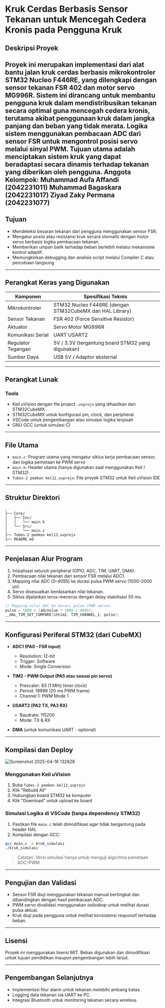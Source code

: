 # Kruk Cerdas Berbasis Sensor Tekanan untuk Mencegah Cedera Kronis pada Pengguna Kruk

## Deskripsi Proyek

Proyek ini merupakan implementasi dari alat bantu jalan kruk cerdas berbasis mikrokontroler STM32 Nucleo F446RE, yang dilengkapi dengan sensor tekanan FSR 402 dan motor servo MG996R. Sistem ini dirancang untuk membantu pengguna kruk dalam mendistribusikan tekanan secara optimal guna mencegah cedera kronis, terutama akibat penggunaan kruk dalam jangka panjang dan beban yang tidak merata.
Logika sistem menggunakan pembacaan ADC dari sensor FSR untuk mengontrol posisi servo melalui sinyal PWM. Tujuan utama adalah menciptakan sistem kruk yang dapat beradaptasi secara dinamis terhadap tekanan yang diberikan oleh pengguna.
Anggota Kelompok:
Muhammad Aufa Affandi (2042231011)
Muhammad Bagaskara (2042231017)
Ziyad Zaky Permana (2042231077)
---

## Tujuan

- Mendeteksi besaran tekanan dari pengguna menggunakan sensor FSR.
- Mengatur posisi atau resistansi kruk secara otomatis dengan motor servo berbasis logika pembacaan tekanan.
- Memberikan umpan balik terhadap beban berlebih melalui mekanisme kontrol adaptif.
- Memungkinkan debugging dan analisis script melalui Compiler C atau percobaan langsung

---

## Perangkat Keras yang Digunakan

| Komponen            | Spesifikasi Teknis                                               |
|---------------------|------------------------------------------------------------------|
| Mikrokontroler      | STM32 Nucleo F446RE (dengan STM32CubeMX dan HAL Library)                    |
| Sensor Tekanan      | FSR 402 (Force Sensitive Resistor)                              |
| Aktuator            | Servo Motor MG996R                                              |
| Komunikasi Serial   | UART USART2                                                     |
| Regulator Tegangan  | 5V / 3.3V (tergantung board STM32 yang digunakan)               |
| Sumber Daya         | USB 5V / Adaptor eksternal                                       |

---

## Perangkat Lunak

### Tools

- Keil uVision dengan file project `.uvprojx` yang dihasilkan dari STM32CubeMX
- STM32CubeMX untuk konfigurasi pin, clock, dan peripheral
- VSCode untuk pengembangan atau simulasi logika terpisah
- GNU GCC (untuk simulasi C)

---

## File Utama

- `main.c`: Program utama yang mengatur siklus kerja pembacaan sensor, dan logika pemetaan ke PWM servo
- `main.h`: Header utama (hanya digunakan saat menggunakan Keil / STM32)
- `Tubes-2 pemkon kel12.uvprojx`: File proyek STM32 untuk Keil uVision IDE

---

## Struktur Direktori

```
.
├── Core/
│   ├── Inc/
│   │   └── main.h
│   └── Src/
│       └── main.c
├── Tubes-2 pemkon kel12.uvprojx
├── README.md
```

---

## Penjelasan Alur Program

1. Inisialisasi seluruh peripheral (GPIO, ADC, TIM, UART, DMA).
2. Pembacaan nilai tekanan dari sensor FSR melalui ADC1.
3. Mapping nilai ADC (0–4095) ke durasi pulsa PWM servo (1000–2000 µs).
4. Servo disesuaikan berdasarkan nilai tekanan.
5. Siklus dijalankan terus-menerus dengan delay stabilisasi 50 ms.

```c
// Mapping nilai ADC ke durasi pulse (PWM servo)
pulse = 1000 + (adcValue * 1000 / 4095);
__HAL_TIM_SET_COMPARE(&htim2, TIM_CHANNEL_1, pulse);
```

---

## Konfigurasi Periferal STM32 (dari CubeMX)

- **ADC1 (PA0 - FSR input)**
  - Resolution: 12-bit
  - Trigger: Software
  - Mode: Single Conversion

- **TIM2 - PWM Output (PA5 atau sesuai pin servo)**
  - Prescaler: 83 (1 MHz timer clock)
  - Period: 19999 (20 ms PWM frame)
  - Channel 1: PWM Mode 1

- **USART2 (PA2 TX, PA3 RX)**
  - Baudrate: 115200
  - Mode: TX & RX

- **DMA** (untuk komunikasi UART - optional)

---

## Kompilasi dan Deploy
![Screenshot 2025-04-16 132828](https://github.com/user-attachments/assets/c4a6eb6d-043b-49d2-a59b-2d5afcec2367)

### Menggunakan Keil uVision

1. Buka `Tubes-2 pemkon kel12.uvprojx`
2. Klik "Rebuild All"
3. Hubungkan board STM32 ke komputer
4. Klik "Download" untuk upload ke board

### Simulasi Logika di VSCode (tanpa dependency STM32)

1. Pastikan file `main.c` telah dimodifikasi agar tidak bergantung pada header HAL
2. Kompilasi dengan GCC:

```bash
gcc main.c -o kruk_simulasi
./kruk_simulasi
```

> Catatan: Versi simulasi hanya untuk menguji algoritma pemetaan ADC–PWM

---

## Pengujian dan Validasi

- Sensor FSR diuji menggunakan tekanan manual bertingkat dan dibandingkan dengan hasil pembacaan ADC.
- PWM servo divalidasi menggunakan osiloskop untuk melihat durasi pulsa aktual.
- Kruk diuji pada pengguna untuk melihat konsistensi responsif terhadap beban.

---

## Lisensi

Proyek ini menggunakan lisensi MIT. Bebas digunakan dan dimodifikasi untuk tujuan pendidikan maupun pengembangan lebih lanjut.

---

## Pengembangan Selanjutnya

- Implementasi fitur alarm untuk tekanan melebihi ambang batas.
- Logging data tekanan via UART ke PC.
- Integrasi Bluetooth untuk monitoring tekanan secara wireless.

